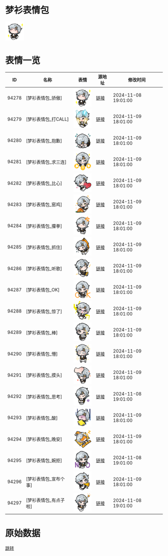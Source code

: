 # 梦衫表情包

<img src="./cover.png" height="60" alt="cover" />

# 表情一览

|ID|名称|表情|源地址|修改时间|
|----|----|----|----|----|
|94278|[梦衫表情包_骄傲]|<img src="./pic/094278_%5B梦衫表情包_骄傲%5D.png" height="60" alt="骄傲"/>|[链接](https://i0.hdslb.com/bfs/garb/4562eee3c7aaf1ce3e75e2715115cfd594a192f4.png)|2024-11-08 19:01:00|
|94279|[梦衫表情包_打CALL]|<img src="./pic/094279_%5B梦衫表情包_打CALL%5D.png" height="60" alt="打CALL"/>|[链接](https://i0.hdslb.com/bfs/garb/b8efb3d112edff8af2365af7dcc3adf743087e16.png)|2024-11-09 18:01:00|
|94280|[梦衫表情包_抱歉]|<img src="./pic/094280_%5B梦衫表情包_抱歉%5D.png" height="60" alt="抱歉"/>|[链接](https://i0.hdslb.com/bfs/garb/3649db3c8aa13887f40382a75dc480cb255237fe.png)|2024-11-09 18:01:00|
|94281|[梦衫表情包_求三连]|<img src="./pic/094281_%5B梦衫表情包_求三连%5D.png" height="60" alt="求三连"/>|[链接](https://i0.hdslb.com/bfs/garb/5be6370eb42a562a0c57526409d856bae9009479.png)|2024-11-09 18:01:00|
|94282|[梦衫表情包_比心]|<img src="./pic/094282_%5B梦衫表情包_比心%5D.png" height="60" alt="比心"/>|[链接](https://i0.hdslb.com/bfs/garb/d8b9bcd6d8299121f5512b6378b8e331d57acc78.png)|2024-11-09 18:01:00|
|94283|[梦衫表情包_窑鸡]|<img src="./pic/094283_%5B梦衫表情包_窑鸡%5D.png" height="60" alt="窑鸡"/>|[链接](https://i0.hdslb.com/bfs/garb/9285fb44c75a0b13eecf97883dfa72fc8081db58.png)|2024-11-09 18:01:00|
|94284|[梦衫表情包_攥拳]|<img src="./pic/094284_%5B梦衫表情包_攥拳%5D.png" height="60" alt="攥拳"/>|[链接](https://i0.hdslb.com/bfs/garb/21e2510cab7371ec49143ddf72ef7048f43cb2b2.png)|2024-11-09 18:01:00|
|94285|[梦衫表情包_抓住]|<img src="./pic/094285_%5B梦衫表情包_抓住%5D.png" height="60" alt="抓住"/>|[链接](https://i0.hdslb.com/bfs/garb/8132ba510a57ce049ffdad8726a83099b8b70c8d.png)|2024-11-09 18:01:00|
|94286|[梦衫表情包_听歌]|<img src="./pic/094286_%5B梦衫表情包_听歌%5D.png" height="60" alt="听歌"/>|[链接](https://i0.hdslb.com/bfs/garb/222f528864828fe17dcb5d9295ba3c8c7aab1642.png)|2024-11-09 18:01:00|
|94287|[梦衫表情包_OK]|<img src="./pic/094287_%5B梦衫表情包_OK%5D.png" height="60" alt="OK"/>|[链接](https://i0.hdslb.com/bfs/garb/13412d0a850784d9b43e5bfaadc24db43487aad7.png)|2024-11-09 18:01:00|
|94288|[梦衫表情包_惊了]|<img src="./pic/094288_%5B梦衫表情包_惊了%5D.png" height="60" alt="惊了"/>|[链接](https://i0.hdslb.com/bfs/garb/624e70f8a63ec2bbbe0ffe2297cb9fda26817c36.png)|2024-11-09 18:01:00|
|94289|[梦衫表情包_棒]|<img src="./pic/094289_%5B梦衫表情包_棒%5D.png" height="60" alt="棒"/>|[链接](https://i0.hdslb.com/bfs/garb/517149c2b4e53f361f52e1752efffffed8744ca9.png)|2024-11-09 18:01:00|
|94290|[梦衫表情包_懵]|<img src="./pic/094290_%5B梦衫表情包_懵%5D.png" height="60" alt="懵"/>|[链接](https://i0.hdslb.com/bfs/garb/dd32f4493d1aae1dc12df9666adccd720cc05864.png)|2024-11-09 18:01:00|
|94291|[梦衫表情包_摸头]|<img src="./pic/094291_%5B梦衫表情包_摸头%5D.png" height="60" alt="摸头"/>|[链接](https://i0.hdslb.com/bfs/garb/741e592c53e11cafa39655150e01e7685720030e.png)|2024-11-09 18:01:00|
|94292|[梦衫表情包_思考]|<img src="./pic/094292_%5B梦衫表情包_思考%5D.png" height="60" alt="思考"/>|[链接](https://i0.hdslb.com/bfs/garb/8459723c1c4febb44d71341a89770ec05f2b4aa5.png)|2024-11-08 19:01:00|
|94293|[梦衫表情包_酸]|<img src="./pic/094293_%5B梦衫表情包_酸%5D.png" height="60" alt="酸"/>|[链接](https://i0.hdslb.com/bfs/garb/26d8f5b08ef0fe54987f472ab7db07f0a0594d89.png)|2024-11-09 18:01:00|
|94294|[梦衫表情包_晚安]|<img src="./pic/094294_%5B梦衫表情包_晚安%5D.png" height="60" alt="晚安"/>|[链接](https://i0.hdslb.com/bfs/garb/7322fcfa52accb4ce5f816087e449db98930770f.png)|2024-11-09 18:01:00|
|94295|[梦衫表情包_婉拒]|<img src="./pic/094295_%5B梦衫表情包_婉拒%5D.png" height="60" alt="婉拒"/>|[链接](https://i0.hdslb.com/bfs/garb/0a4e157fc1771218a6f95d91e979149a1429b41c.png)|2024-11-08 19:01:00|
|94296|[梦衫表情包_宣布个事]|<img src="./pic/094296_%5B梦衫表情包_宣布个事%5D.png" height="60" alt="宣布个事"/>|[链接](https://i0.hdslb.com/bfs/garb/0e7bbf39df9971d38eb33eb81105dae1d4d91444.png)|2024-11-09 18:01:00|
|94297|[梦衫表情包_有点子啦]|<img src="./pic/094297_%5B梦衫表情包_有点子啦%5D.png" height="60" alt="有点子啦"/>|[链接](https://i0.hdslb.com/bfs/garb/44e32348fc749e72d7cf5135fab2d1c0eb1a19bd.png)|2024-11-08 19:01:00|

# 原始数据

[跳转](./raw.json)

